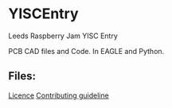 # YISCEntry
Leeds Raspberry Jam YISC Entry

PCB CAD files and Code. In EAGLE and Python.
## Files:
[Licence](https://github.com/Mcharlsto/YISCEntry/blob/master/LICENSE)
[Contributing guideline](https://github.com/Mcharlsto/YISCEntry/blob/master/CONTRIBUTING.md)
